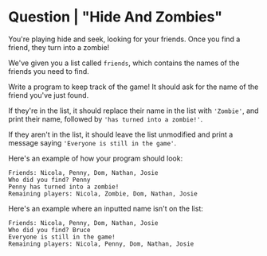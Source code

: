 # Question | "Hide And Zombies"

You're playing hide and seek, looking for your friends. Once you find a friend, they turn into a zombie!

We've given you a list called ``friends``, which contains the names of the friends you need to find.

Write a program to keep track of the game! It should ask for the name of the friend you've just found.

If they're in the list, it should replace their name in the list with ``'Zombie'``, and print their name, followed by ``'has turned into a zombie!'``.

If they aren't in the list, it should leave the list unmodified and print a message saying ``'Everyone is still in the game'``.

Here's an example of how your program should look:

```
Friends: Nicola, Penny, Dom, Nathan, Josie
Who did you find? Penny
Penny has turned into a zombie!
Remaining players: Nicola, Zombie, Dom, Nathan, Josie
```

Here's an example where an inputted name isn't on the list:

```
Friends: Nicola, Penny, Dom, Nathan, Josie
Who did you find? Bruce
Everyone is still in the game!
Remaining players: Nicola, Penny, Dom, Nathan, Josie
```

